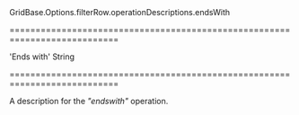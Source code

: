 <!--id-->GridBase.Options.filterRow.operationDescriptions.endsWith<!--/id-->
===========================================================================
<!--default-->'Ends with'<!--/default-->
<!--type-->String<!--/type-->
===========================================================================

<!--shortDescription-->
A description for the *"endswith"* operation.
<!--/shortDescription-->

<!--fullDescription-->

<!--/fullDescription-->
